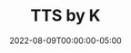 ---
layout: ext_single
title: TTS by K
slug: tts-k
desc: TTS by Christina K. allows you to send text to speech to Web Speech API, Google API and Polly Amazon API.
category: audio
date: '2022-08-09T00:00:00-05:00'
permalink: extensions/audio/tts-k
download_url: https://christinak.itch.io/sammi-text-to-speech
developer_name: Christina K.
developer_url: https://christinak.itch.io
icon_local: ttsk_icon.png
trailer: https://www.youtube.com/embed/AdynYGy5j3s
screenshots_local: ttsK.png
version: 1.0
sammi_version: Any
platform: Any
overview: |

    **This 3-in-1 extension for SAMMI is all you need for your Text-To-Speech needs!** 

    **It supports regular Web Speech API, Google API and Amazon Polly API for text synthesis. That's around 400 different voices and over 50 languages!**

    ##### Web Speech API
    Web Speech API is a **completely free and unlimited** API for TTS. It contains all voices supported by your browser and works when running Bridge from within OBS in a dock (only for OBS 27.2 and higher). 

    ##### Google Cloud Text-to-Speech
    Google provides its own TTS service with around 300 voices and 50 languages.  

    Google Cloud's free tier lets you use up to **4 million standard or 1 million neural characters per month for **completely free. The free usage limit does not expire, but may be subject to change.  

    See the up-to-date pricing details at the [official Google site](https://cloud.google.com/text-to-speech/pricing).   
    *Google TTS requires a valid credit card to confirm your identity*. 


    ##### Amazon Polly
    Amazon provides a TTS service with around 66 different voices.  

    You get a **free tier for the first 12 months starting from your first request for speech.**  
    The free tier includes **5 million standard and 1 million free neural characters per month**.

    See the up-to-date pricing details at the [official AWS site](https://aws.amazon.com/polly/pricing/).  
    *Amazon TTS requires a valid credit card to confirm your identity*. 

    ##### Playback Controls
    You can play, pause, skip and control the volume of your TTS (some commands are not fully supported for the regular Web Speech API).

    ##### Voice Settings
    You can change the pitch and speed for all TTS services.   
    Amazon Polly offers soft and whispered voices.

    ##### Random Voice
    For each service, you can choose the TTS voice to be completely random! That will make for some funny moments for your viewers for sure! 

    ##### Automatic Queue
    You can easily queue up all your TTS requests and they will be queued up and play one by one. This is fully automatic!  

    *Queue for Polly and Amazon TTS is combined, while Web Speech API has its own separate queue.*
setup: |
    0. Please make sure your OBS is updated to the latest version.
    1. Install the extension. You can follow the [Extension Install Guide](https://sammi.solutions/docs/faq/general#installanextension).

        <div class="alert alert-info mt-2" role="alert">The TTS sound comes from your Bridge. You might need to adjust OBS Browser Page audio routing to capture the TTS audio.</div>


    2. Follow the video guide for your preferred TTS service: 
        - **Web TTS** - works out of the box, **Bridge in OBS dock only supported in OBS 27.2 and higher**. You must run your Bridge in a browser outside of OBS for older OBS version.
        - **Polly TTS**  

            [video](https://www.youtube.com/embed/-855Dn2uJKI)[/video] 

        - **Google TTS** 

            [video](https://www.youtube.com/embed/gO8q4d4d-nw)[/video] 
    
     3. You're ready to start using the extension!  


    #### TTS Requests  

    <div class="alert alert-warning" role="alert">You must press <b>Activate</b> in your Bridge - TTS by K tab if you're using Bridge outside of OBS. This applies every time Bridge is refreshed.</div>

    You can send a new TTS request by using TTS K Web Speak, TTS K Google Speak or TTS K Polly Speak command.

    - select either a random or specific voice for each service 
    - each service has different settings and uses different ranges for pitch, speed etc., make sure you stick to the minimum and maximum values shown in the dropdown menu
    - input type can be either regular or manual if you wish to use SSML, such as `<speak>Hello world. <say-as interpret-as='ordinal'>10</say-as></speak>.` Note that SAMMI does not check the input, so make sure it's formatted correctly. Find more information about SSML at [https://cloud.google.com/text-to-speech/docs/ssml](https://cloud.google.com/text-to-speech/docs/ssml)
    - some effects are not available with all voices, for example pitch, soft and whispered effect can be only used with standard voices in Polly TTS


    #### Playback Controls
    You can access playback controls from **TTS K Playback** command.

    **Supported playback controls for Polly/Google TTS:**
    - Play (resumes current playback if it was paused)
    - Pause (pauses current playback)
    - Skip (skips to playing the next TTS request)
    - Mute/Unmute - mutes or unmutes TTS
    - Volume up/down - adjusts the TTS volume 
    - Set Volume - allows you to manually set volume 

    **Supported playback controls for Web TTS:**
    - Play (resumes current playback if it was paused)
    - Pause (pauses current playback)
    - Skip (CLEARS the entire TTS queue)
    - Set Volume - set volume for the next TTS request (setting volume for the currently playing request is not available)

    #### Shared Queue
    Polly and Google TTS share the same TTS request queue.  

    Web TTS has a **completely separate queue** for requests due to some of the API limitations.   

    You can queue both Polly and Google TTS requests at the same time and they will take turns
    playing in the order they were queued.  

    Web TTS requests will play even if there's already another Polly/Google TTS reqest 
    in the queue since Web TTS queue is separate. 

    #### Retrieving Voices
    You can retrieve all available Web/Polly/Google voices by pressing the blue list button in your Stream Deck.  

    The voices will be saved in an array. 

    #### Testing Voices
    You can listen to all available voices from all three services in your Bridge - TTS by K tab. This works only if you already set your credentials for the services. 
testers: Cyanidesugar, RoadieGamer
privacy_collect: false
---